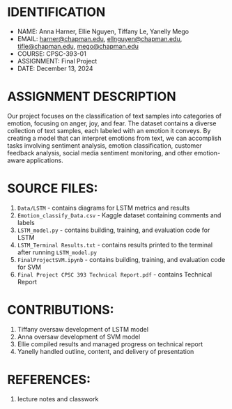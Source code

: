 # IDENTIFICATION
- NAME: Anna Harner, Ellie Nguyen, Tiffany Le, Yanelly Mego
- EMAIL: harner@chapman.edu, ellnguyen@chapman.edu, tifle@chapman.edu, mego@chapman.edu
- COURSE: CPSC-393-01
- ASSIGNMENT: Final Project
- DATE: December 13, 2024

# ASSIGNMENT DESCRIPTION
Our project focuses on the classification of text samples into categories of emotion, focusing on anger, joy, and fear. The dataset contains a diverse collection of text samples, each labeled with an emotion it conveys. 
By creating a model that can interpret emotions from text, we can accomplish tasks involving sentiment analysis, emotion classification, customer feedback analysis, social media sentiment monitoring, and other emotion-aware applications. 

# SOURCE FILES:
1. `Data/LSTM` - contains diagrams for LSTM metrics and results
2. `Emotion_classify_Data.csv` - Kaggle dataset containing comments and labels
3. `LSTM_model.py` - contains building, training, and evaluation code for LSTM
4. `LSTM_Terminal Results.txt` - contains results printed to the terminal after running `LSTM_model.py`
5. `FinalProjectSVM.ipynb` - contains building, training, and evaluation code for SVM
6. `Final Project CPSC 393 Technical Report.pdf` - contains Technical Report


# CONTRIBUTIONS:
1. Tiffany oversaw development of LSTM model
2. Anna oversaw development of SVM model
3. Ellie compiled results and managed progress on technical report
4. Yanelly handled outline, content, and delivery of presentation 

# REFERENCES:
1. lecture notes and classwork



